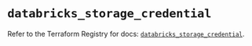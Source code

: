 # `databricks_storage_credential`

Refer to the Terraform Registry for docs: [`databricks_storage_credential`](https://registry.terraform.io/providers/databricks/databricks/1.50.0/docs/resources/storage_credential).
